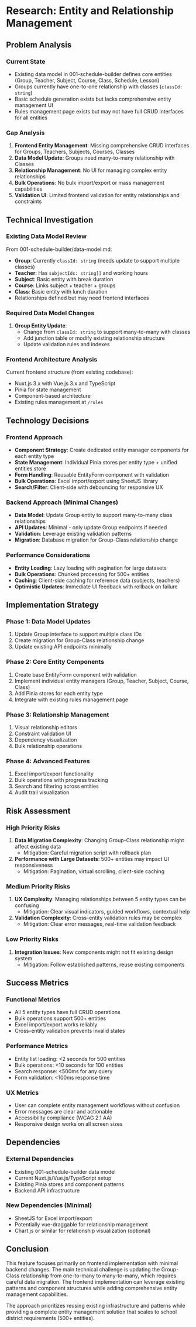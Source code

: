 # Research: Entity and Relationship Management

## Problem Analysis

### Current State
- Existing data model in 001-schedule-builder defines core entities (Group, Teacher, Subject, Course, Class, Schedule, Lesson)
- Groups currently have one-to-one relationship with classes (`classId: string`)
- Basic schedule generation exists but lacks comprehensive entity management UI
- Rules management page exists but may not have full CRUD interfaces for all entities

### Gap Analysis
1. **Frontend Entity Management**: Missing comprehensive CRUD interfaces for Groups, Teachers, Subjects, Courses, Classes
2. **Data Model Update**: Groups need many-to-many relationship with Classes
3. **Relationship Management**: No UI for managing complex entity relationships
4. **Bulk Operations**: No bulk import/export or mass management capabilities
5. **Validation UI**: Limited frontend validation for entity relationships and constraints

## Technical Investigation

### Existing Data Model Review
From 001-schedule-builder/data-model.md:
- **Group**: Currently `classId: string` (needs update to support multiple classes)
- **Teacher**: Has `subjectIds: string[]` and working hours
- **Subject**: Basic entity with break duration
- **Course**: Links subject + teacher + groups
- **Class**: Basic entity with lunch duration
- Relationships defined but may need frontend interfaces

### Required Data Model Changes
1. **Group Entity Update**:
   - Change from `classId: string` to support many-to-many with classes
   - Add junction table or modify existing relationship structure
   - Update validation rules and indexes

### Frontend Architecture Analysis
Current frontend structure (from existing codebase):
- Nuxt.js 3.x with Vue.js 3.x and TypeScript
- Pinia for state management
- Component-based architecture
- Existing rules management at `/rules`

## Technology Decisions

### Frontend Approach
- **Component Strategy**: Create dedicated entity manager components for each entity type
- **State Management**: Individual Pinia stores per entity type + unified entities store
- **Form Handling**: Reusable EntityForm component with validation
- **Bulk Operations**: Excel import/export using SheetJS library
- **Search/Filter**: Client-side with debouncing for responsive UX

### Backend Approach (Minimal Changes)
- **Data Model**: Update Group entity to support many-to-many class relationships
- **API Updates**: Minimal - only update Group endpoints if needed
- **Validation**: Leverage existing validation patterns
- **Migration**: Database migration for Group-Class relationship change

### Performance Considerations
- **Entity Loading**: Lazy loading with pagination for large datasets
- **Bulk Operations**: Chunked processing for 500+ entities
- **Caching**: Client-side caching for reference data (subjects, teachers)
- **Optimistic Updates**: Immediate UI feedback with rollback on failure

## Implementation Strategy

### Phase 1: Data Model Updates
1. Update Group interface to support multiple class IDs
2. Create migration for Group-Class relationship change
3. Update existing API endpoints minimally

### Phase 2: Core Entity Components
1. Create base EntityForm component with validation
2. Implement individual entity managers (Group, Teacher, Subject, Course, Class)
3. Add Pinia stores for each entity type
4. Integrate with existing rules management page

### Phase 3: Relationship Management
1. Visual relationship editors
2. Constraint validation UI
3. Dependency visualization
4. Bulk relationship operations

### Phase 4: Advanced Features
1. Excel import/export functionality
2. Bulk operations with progress tracking
3. Search and filtering across entities
4. Audit trail visualization

## Risk Assessment

### High Priority Risks
1. **Data Migration Complexity**: Changing Group-Class relationship might affect existing data
   - Mitigation: Careful migration script with rollback plan
2. **Performance with Large Datasets**: 500+ entities may impact UI responsiveness
   - Mitigation: Pagination, virtual scrolling, client-side caching

### Medium Priority Risks
1. **UX Complexity**: Managing relationships between 5 entity types can be confusing
   - Mitigation: Clear visual indicators, guided workflows, contextual help
2. **Validation Complexity**: Cross-entity validation rules may be complex
   - Mitigation: Clear error messages, real-time validation feedback

### Low Priority Risks
1. **Integration Issues**: New components might not fit existing design system
   - Mitigation: Follow established patterns, reuse existing components

## Success Metrics

### Functional Metrics
- All 5 entity types have full CRUD operations
- Bulk operations support 500+ entities
- Excel import/export works reliably
- Cross-entity validation prevents invalid states

### Performance Metrics
- Entity list loading: <2 seconds for 500 entities
- Bulk operations: <10 seconds for 100 entities
- Search response: <500ms for any query
- Form validation: <100ms response time

### UX Metrics
- User can complete entity management workflows without confusion
- Error messages are clear and actionable
- Accessibility compliance (WCAG 2.1 AA)
- Responsive design works on all screen sizes

## Dependencies

### External Dependencies
- Existing 001-schedule-builder data model
- Current Nuxt.js/Vue.js/TypeScript setup
- Existing Pinia stores and component patterns
- Backend API infrastructure

### New Dependencies (Minimal)
- SheetJS for Excel import/export
- Potentially vue-draggable for relationship management
- Chart.js or similar for relationship visualization (optional)

## Conclusion

This feature focuses primarily on frontend implementation with minimal backend changes. The main technical challenge is updating the Group-Class relationship from one-to-many to many-to-many, which requires careful data migration. The frontend implementation can leverage existing patterns and component structures while adding comprehensive entity management capabilities.

The approach prioritizes reusing existing infrastructure and patterns while providing a complete entity management solution that scales to school district requirements (500+ entities).